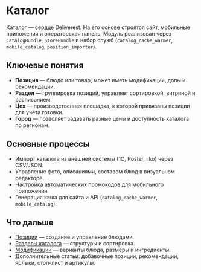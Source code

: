 # Каталог

Каталог — сердце Deliverest. На его основе строятся сайт, мобильные приложения и операторская панель. Модуль реализован через `CatalogBundle`, `StoreBundle` и набор служб (`catalog_cache_warmer`, `mobile_catalog`, `position_importer`).

## Ключевые понятия

- **Позиция** — блюдо или товар, может иметь модификации, допы и рекомендации.
- **Раздел** — группировка позиций, управляет сортировкой, витриной и расписанием.
- **Цех** — производственная площадка, к которой привязаны позиции для учёта готовки.
- **Город** — позволяет задавать разные цены и доступность каталога по регионам.

## Основные процессы

- Импорт каталога из внешней системы (1С, Poster, iiko) через CSV/JSON.
- Управление фото, описаниями, составом блюд в визуальном редакторе.
- Настройка автоматических промокодов для мобильного приложения.
- Генерация кэша для сайта и API (`catalog_cache_warmer`, `mobile_catalog`).

## Что дальше

- [Позиции](items.md) — создание и управление блюдами.
- [Разделы каталога](sections.md) — структуры и сортировка.
- [Модификации](modifiers.md) — варианты блюда, размеры и ингредиенты.
- Дополнительные статьи: добавочные позиции, рекомендации, ярлыки, стоп-лист и артикулы.
